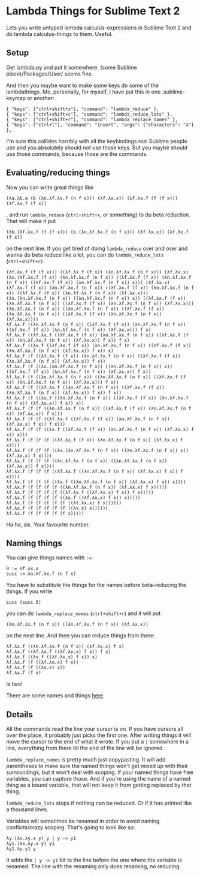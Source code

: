 Lambda Things for Sublime Text 2
================================

Lets you write untyped lambda calculus-expressions in Sublime Text 2 and do lambda calculus-things to them. Useful.

Setup
-----

Get lambda.py and put it somewhere. (some Sublime place)/Packages/User/ seems fine.

And then you maybe want to make some keys do some of the lambdathings. Me, personally, for myself, I have put this in one .sublime-keymap or another:

    { "keys": ["ctrl+shift+x"], "command": "lambda_reduce" },
    { "keys": ["ctrl+shift+c"], "command": "lambda_reduce_lots" },
    { "keys": ["ctrl+shift+r"], "command": "lambda_replace_names" },
    { "keys": ["ctrl+l"], "command": "insert", "args": {"characters": "λ"} },

I'm sure this collides horribly with all the keybindings real Sublime people use and you absolutely should not use those keys. But you maybe should use those commands, because those are the commands.

Evaluating/reducing things
--------------------------

Now you can write great things like

    (λa.λb.a (b (λn.λf.λx.f (n f x))) (λf.λx.x)) (λf.λx.f (f (f x))) (λf.λx.f (f x))

, and run `lambda_reduce` (`ctrl+shift+x`, or *something*) to du beta reduction. That will make it put

    (λb.(λf.λx.f (f (f x))) (b (λn.λf.λx.f (n f x))) (λf.λx.x)) (λf.λx.f (f x))

on the next line. If you get tired of doing `lambda_reduce` over and over and wanna do beta reduce like a lot, you can do `lambda_reduce_lots` (`ctrl+shift+c`):


    (λf.λx.f (f (f x))) ((λf.λx.f (f x)) (λn.λf.λx.f (n f x))) (λf.λx.x)
    (λx.(λf.λx.f (f x)) (λn.λf.λx.f (n f x)) ((λf.λx.f (f x)) (λn.λf.λx.f (n f x)) ((λf.λx.f (f x)) (λn.λf.λx.f (n f x)) x))) (λf.λx.x)
    (λf.λx.f (f x)) (λn.λf.λx.f (n f x)) ((λf.λx.f (f x)) (λn.λf.λx.f (n f x)) ((λf.λx.f (f x)) (λn.λf.λx.f (n f x)) (λf.λx.x)))
    (λx.(λn.λf.λx.f (n f x)) ((λn.λf.λx.f (n f x)) x)) ((λf.λx.f (f x)) (λn.λf.λx.f (n f x)) ((λf.λx.f (f x)) (λn.λf.λx.f (n f x)) (λf.λx.x)))
    (λn.λf.λx.f (n f x)) ((λn.λf.λx.f (n f x)) ((λf.λx.f (f x)) (λn.λf.λx.f (n f x)) ((λf.λx.f (f x)) (λn.λf.λx.f (n f x)) (λf.λx.x))))
    λf.λx.f ((λn.λf.λx.f (n f x)) ((λf.λx.f (f x)) (λn.λf.λx.f (n f x)) ((λf.λx.f (f x)) (λn.λf.λx.f (n f x)) (λf.λx.x))) f x)
    λf.λx.f ((λf.λx.f ((λf.λx.f (f x)) (λn.λf.λx.f (n f x)) ((λf.λx.f (f x)) (λn.λf.λx.f (n f x)) (λf.λx.x)) f x)) f x)
    λf.λx.f ((λx.f ((λf.λx.f (f x)) (λn.λf.λx.f (n f x)) ((λf.λx.f (f x)) (λn.λf.λx.f (n f x)) (λf.λx.x)) f x)) x)
    λf.λx.f (f ((λf.λx.f (f x)) (λn.λf.λx.f (n f x)) ((λf.λx.f (f x)) (λn.λf.λx.f (n f x)) (λf.λx.x)) f x))
    λf.λx.f (f ((λx.(λn.λf.λx.f (n f x)) ((λn.λf.λx.f (n f x)) x)) ((λf.λx.f (f x)) (λn.λf.λx.f (n f x)) (λf.λx.x)) f x))
    λf.λx.f (f ((λn.λf.λx.f (n f x)) ((λn.λf.λx.f (n f x)) ((λf.λx.f (f x)) (λn.λf.λx.f (n f x)) (λf.λx.x))) f x))
    λf.λx.f (f ((λf.λx.f ((λn.λf.λx.f (n f x)) ((λf.λx.f (f x)) (λn.λf.λx.f (n f x)) (λf.λx.x)) f x)) f x))
    λf.λx.f (f ((λx.f ((λn.λf.λx.f (n f x)) ((λf.λx.f (f x)) (λn.λf.λx.f (n f x)) (λf.λx.x)) f x)) x))
    λf.λx.f (f (f ((λn.λf.λx.f (n f x)) ((λf.λx.f (f x)) (λn.λf.λx.f (n f x)) (λf.λx.x)) f x)))
    λf.λx.f (f (f ((λf.λx.f ((λf.λx.f (f x)) (λn.λf.λx.f (n f x)) (λf.λx.x) f x)) f x)))
    λf.λx.f (f (f ((λx.f ((λf.λx.f (f x)) (λn.λf.λx.f (n f x)) (λf.λx.x) f x)) x)))
    λf.λx.f (f (f (f ((λf.λx.f (f x)) (λn.λf.λx.f (n f x)) (λf.λx.x) f x))))
    λf.λx.f (f (f (f ((λx.(λn.λf.λx.f (n f x)) ((λn.λf.λx.f (n f x)) x)) (λf.λx.x) f x))))
    λf.λx.f (f (f (f ((λn.λf.λx.f (n f x)) ((λn.λf.λx.f (n f x)) (λf.λx.x)) f x))))
    λf.λx.f (f (f (f ((λf.λx.f ((λn.λf.λx.f (n f x)) (λf.λx.x) f x)) f x))))
    λf.λx.f (f (f (f ((λx.f ((λn.λf.λx.f (n f x)) (λf.λx.x) f x)) x))))
    λf.λx.f (f (f (f (f ((λn.λf.λx.f (n f x)) (λf.λx.x) f x)))))
    λf.λx.f (f (f (f (f ((λf.λx.f ((λf.λx.x) f x)) f x)))))
    λf.λx.f (f (f (f (f ((λx.f ((λf.λx.x) f x)) x)))))
    λf.λx.f (f (f (f (f (f ((λf.λx.x) f x))))))
    λf.λx.f (f (f (f (f (f ((λx.x) x))))))
    λf.λx.f (f (f (f (f (f x)))))

Ha ha, six. Your favourite number.

Naming things
-------------

You can give things names with `:=`:

    0 := λf.λx.x
    succ := λn.λf.λx.f (n f x)

You have to substitute the things for the names before beta-reducing the things. If you write

    succ (succ 0)

you can do `lambda_replace_names` (`ctrl+shift+r`) and it will put

    (λn.λf.λx.f (n f x)) ((λn.λf.λx.f (n f x)) (λf.λx.x))

on the next line. And then you can reduce things from there:

    λf.λx.f ((λn.λf.λx.f (n f x)) (λf.λx.x) f x)
    λf.λx.f ((λf.λx.f ((λf.λx.x) f x)) f x)
    λf.λx.f ((λx.f ((λf.λx.x) f x)) x)
    λf.λx.f (f ((λf.λx.x) f x))
    λf.λx.f (f ((λx.x) x))
    λf.λx.f (f x)

Is two!

There are some names and things [here](https://gist.github.com/4026290).

Details
-------

All the commands read the line your cursor is on. If you have cursors all over the place, it probably just picks the first one. After writing things it will move the cursor to the end of what it wrote. If you put a `|` somewhere in a line, everything from there till the end of the line will be ignored.

`lambda_replace_names` is pretty much just copypasting. It will add parentheses to make sure the named things won't get mixed up with their surroundings, but it won't deal with scoping. If your named things have free variables, you can capture those. And if you're using the name of a named thing as a bound variable, that will not keep it from getting replaced by that thing.

`lambda_reduce_lots` stops if nothing can be reduced. Or if it has printed like a thousand lines.

Variables will sometimes be renamed in order to avoid naming conflicts/crazy scoping. That's going to look like so:

    λy.(λx.λy.x y) y | y -> y1
    λy1.(λx.λy.x y) y1
    λy1.λy.y1 y

It adds the `| y -> y1` bit to the line before the one where the variable is renamed. The line with the renaming only does renaming, no reducing.
